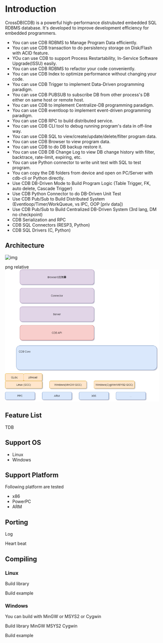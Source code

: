 # Introduction

CrossDB(CDB) is a powerful high-performance distrubuted embedded SQL RDBMS database. It's developed to 
improve development efficiency for embedded programmers. 

* You can use CDB RDBMS to Manage Program Data efficiently.
* You can use CDB transaction to do persistency storage on Disk/Flash with ACID feature.
* YOu can use CDB to support Process Restartability, In-Service Software Upgrade(ISSU) easily.
* You can use CDB RDBMS to refactor your code conveniently.
* You can use CDB Index to optimize performance without changing your code.
* You can use CDB Trigger to implement Data-Driven programming paradigm.
* You can use CDB PUBSUB to subscribe DB from other process's DB either on same host or remote host.
* You can use CDB to implement Centralize-DB programming paradigm.
* You can use CDB eventloop to implement event-driven programming paradigm.
* You can use CDB RPC to build distributed service.
* You can use CDB CLI tool to debug running program's data in off-line way.
* You can use CDB SQL to view/create/update/delete/filter program data.
* You can use CDB Browser to view program data.
* You can use CDB to do DB backup restore it.
* You can use CDB DB Change Log to view DB change history with filter, backtrace, rate-limit, expiring, etc.
* You can use Python connector to write unit test with SQL to test program.
* You can copy the DB folders from device and open on PC/Server with cdb-cli or Python directly.
* Use CDB DB-Driven Mode to Build Program Logic (Table Trigger, FK, auto delete, Cascade Trigger)
* Use CDB Python Connector to do DB-Driven Unit Test
* Use CDB Pub/Sub to Build Distributed System (Eventloop/Timer/WorkQueue, vs IPC, OOP [priv data])
* Use CDB Pub/Sub to Build Centralized DB-Driven System (3rd lang, DM no checkpoint)
* CDB Serialization and RPC
* CDB SQL Connectors (RESP3, Python)
* CDB SQL Drivers (C, Python)

## Architecture

![img](/assets/images/cdb-arch.png)

png relative
![img](../../../assets/images/cdb-arch.png)


## Feature List

TDB

## Support OS

- Linux
- Windows


## Support Platform

Following platform are tested

- x86
- PowerPC
- ARM

## Porting

Log

Heart beat



## Compiling

### Linux

Build library

Build example

### Windows

You can build with MinGW or MSYS2 or Cygwin

Build library
MinGW
MSYS2
Cygwin

Build example

